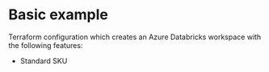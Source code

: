 # Basic example

Terraform configuration which creates an Azure Databricks workspace with the following features:

- Standard SKU
